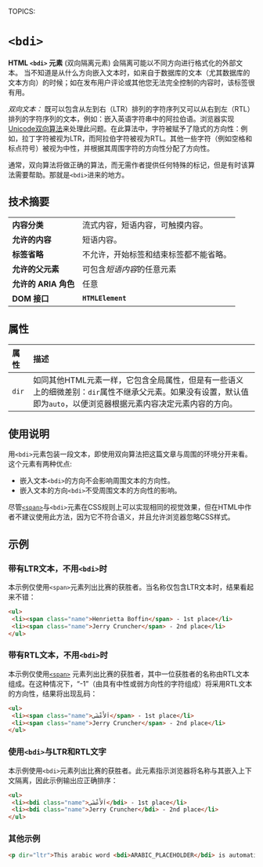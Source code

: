 TOPICS: <bdi>

# `<bdi>`

**HTML `<bdi>` 元素** (双向隔离元素) 会隔离可能以不同方向进行格式化的外部文本。
当不知道是从什么方向嵌入文本时，如来自于数据库的文本（尤其数据库的文本方向）的时候；如在发布用户评论或其他您无法完全控制的内容时，该标签很有用。

*双向文本：* 既可以包含从左到右（LTR）排列的字符序列又可以从右到左（RTL）排列的字符序列的文本，例如：嵌入英语字符串中的阿拉伯语。浏览器实现 [Unicode双向算法](https://www.w3.org/International/articles/inline-bidi-markup/uba-basics)来处理此问题。在此算法中，字符被赋予了隐式的方向性：例如，拉丁字符被视为LTR，而阿拉伯字符被视为RTL。其他一些字符（例如空格和标点符号）被视为中性，并根据其周围字符的方向性分配了方向性。

通常，双向算法将做正确的算法，而无需作者提供任何特殊的标记，但是有时该算法需要帮助。那就是`<bdi>`进来的地方。

## 技术摘要

|  |  |
| :-- | :-- |
| **内容分类** | 流式内容，短语内容，可触摸内容。 |
| **允许的内容** | 短语内容。 |
| **标签省略** | 不允许，开始标签和结束标签都不能省略。|
| **允许的父元素** | 可包含*短语内容*的任意元素 |
| **允许的 ARIA 角色** | 任意 |
| **DOM 接口** | **`HTMLElement`** |

## 属性

| 属性 | 描述 |
| :-- | :-- |
| `dir` | 如同其他HTML元素一样，它包含全局属性，但是有一些语义上的细微差别：`dir`属性不继承父元素。如果没有设置，默认值即为`auto`，以便浏览器根据元素内容决定元素内容的方向。 |

## 使用说明

用`<bdi>`元素包装一段文本，即使用双向算法把这篇文章与周围的环境分开来看。这个元素有两种优点:

- 嵌入文本`<bdi>`的方向不会影响周围文本的方向性。
- 嵌入文本的方向`<bdi>`不受周围文本的方向性的影响。

尽管[`<span>`](/en/webfrontend/<span>)与`<bdi>`元素在CSS规则上可以实现相同的视觉效果，但在HTML中作者不建议使用此方法，因为它不符合语义，并且允许浏览器忽略CSS样式。

## 示例

### 带有LTR文本，不用`<bdi>`时

本示例仅使用`<span>`元素列出比赛的获胜者。当名称仅包含LTR文本时，结果看起来不错：

```html
<ul>
 <li><span class="name">Henrietta Boffin</span> - 1st place</li>
 <li><span class="name">Jerry Cruncher</span> - 2nd place</li>
</ul>
```

### 带有RTL文本，不用`<bdi>`时

本示例仅使用[`<span>`](/en/webfrontend/<span>) 元素列出比赛的获胜者，其中一位获胜者的名称由RTL文本组成。在这种情况下，“-1”（由具有中性或弱方向性的字符组成）将采用RTL文本的方向性，结果将出现乱码：

```html
<ul>
 <li><span class="name">اَلأَعْشَى</span> - 1st place</li>
 <li><span class="name">Jerry Cruncher</span> - 2nd place</li>
</ul>
```

### 使用`<bdi>`与LTR和RTL文字

本示例使用`<bdi>`元素列出比赛的获胜者。此元素指示浏览器将名称与其嵌入上下文隔离，因此示例输出应正确排序：

```html
<ul>
 <li><bdi class="name">اَلأَعْشَى</bdi> - 1st place</li>
 <li><bdi class="name">Jerry Cruncher</bdi> - 2nd place</li>
</ul>
```

### 其他示例

```html
<p dir="ltr">This arabic word <bdi>ARABIC_PLACEHOLDER</bdi> is automatically displayed right-to-left.</p>
```
